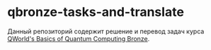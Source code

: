 # qbronze-tasks-and-translate

Данный репозиторий содержит решение и перевод задач курса [QWorld's Basics of Quantum Computing Bronze](https://gitlab.com/qkitchen/basics-of-quantum-computing/).